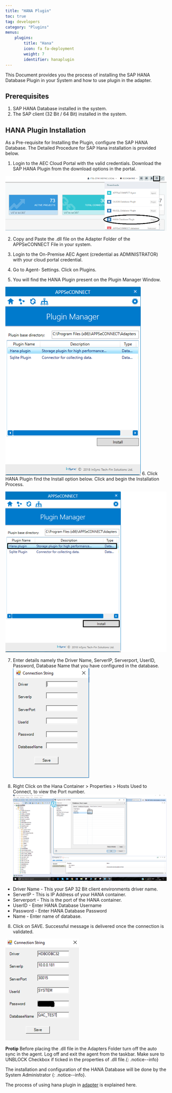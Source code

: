 ```yaml
---
title: "HANA Plugin"
toc: true
tag: developers
category: "Plugins"
menus: 
    plugins:
        title: "Hana"
        icon: fa fa-deployment
        weight: 7
        identifier: hanaplugin
---
```


This Document provides you the process of installing the SAP HANA Database Plugin in your System and how to use plugin in the adapter.

## Prerequisites
1.	SAP HANA Database installed in the system.
2.	The SAP client (32 Bit / 64 Bit) installed in the system.

## HANA Plugin Installation

As a Pre-requisite for Installing the Plugin, configure the SAP HANA Database. The Detailed Procedure for SAP Hana installation is provided below.

1.	Login to the AEC Cloud Portal with the valid credentials. Download the SAP HANA Plugin from the download options in the portal.

![Downloading-HanaPlugin](/staticfiles/deployment/media/TransactionalStores/Downloading-HanaPlugin.png)

2.	Copy and Paste the .dll file on the Adapter Folder of the APPSeCONNECT File in your system. 

3.	Login to the On-Premise AEC Agent (credential as ADMINISTRATOR) with your cloud portal credential.

4.	Go to Agent- Settings. Click on Plugins.

5.	You will find the HANA Plugin present on the Plugin Manager Window.

![HanaPlugin-Manager](/staticfiles/deployment/media/TransactionalStores/HanaPlugin-Manager.png)
6.	Click HANA Plugin find the Install option below. Click and begin the Installation Process.

![HanaPlugin-Installation](/staticfiles/deployment/media/TransactionalStores/HanaPlugin-Installation.png)

7.	Enter details namely the  Driver Name, ServerIP, Serverport, UserID, Password, Database Name that you have configured in the database.
![HanaPlugin-ConnectionString](/staticfiles/deployment/media/TransactionalStores/HanaPlugin-ConnectionString.png)


8. Right Click on the Hana Container > Properties > Hosts Used to Connect, to view the Port number.
![HanaContainer-Port](/staticfiles/deployment/media/TransactionalStores/HanaContainer-Port.png)

* Driver Name - This your SAP 32 Bit client environments driver name. 
* ServerIP - This is IP Address of your HANA container.
* Serverport - This is the port of the HANA container. 
* UserID -  Enter HANA Database Username
* Password -  Enter HANA Database Password
* Name - Enter name of database.


8.	Click on SAVE. Successful message is delivered once the connection is validated.

![HanaPlugin-ConnectionStringDetails](/staticfiles/deployment/media/TransactionalStores/HanaPlugin-ConnectionStringDetails.png)

**Protip** Before placing the .dll file in the Adapters Folder turn off the auto sync in the agent. Log off and exit the agent from the taskbar. Make sure to UNBLOCK Checkbox if ticked in the properties of .dll file.{: .notice--info}

The installation and configuration of the HANA Database will be done by the System Administrator {: .notice--info}.

The process of using hana plugin in [adapter]() is explained here.